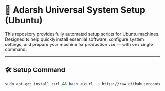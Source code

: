# 🚀 Adarsh Universal System Setup (Ubuntu)

This repository provides fully automated setup scripts for Ubuntu machines. Designed to help quickly install essential software, configure system settings, and prepare your machine for production use — with one single command.

---

## 🛠️ Setup Command
```bash
sudo apt-get install curl && bash <(curl -s https://raw.githubusercontent.com/AntqAdarsh/automation/main/ubuntu_setup.sh)
